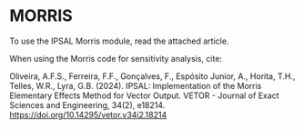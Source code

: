 # MORRIS
To use the IPSAL Morris module, read the attached article.

When using the Morris code for sensitivity analysis, cite:

Oliveira, A.F.S., Ferreira, F.F., Gonçalves, F., Espósito Junior, A., Horita, T.H., Telles, W.R., Lyra, G.B. (2024). IPSAL: Implementation of the Morris Elementary Effects Method for Vector Output. VETOR - Journal of Exact Sciences and Engineering, 34(2), e18214. https://doi.org/10.14295/vetor.v34i2.18214
